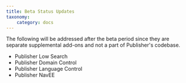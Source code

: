 ```yaml
---
title: Beta Status Updates
taxonomy:
    category: docs
---
```


The following will be addressed after the beta period since they are separate supplemental add-ons and not a part of Publisher's codebase.

- Publisher Low Search
- Publisher Domain Control
- Publisher Language Control
- Publisher NavEE